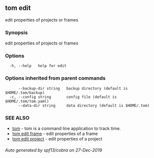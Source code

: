 ## tom edit

edit properties of projects or frames

### Synopsis

edit properties of projects or frames

### Options

```
  -h, --help   help for edit
```

### Options inherited from parent commands

```
      --backup-dir string   backup directory (default is $HOME/.tom/backup)
  -c, --config string       config file (default is $HOME/.tom/tom.yaml)
      --data-dir string     data directory (default is $HOME/.tom)
```

### SEE ALSO

* [tom](tom.md)	 - tom is a command line application to track time.
* [tom edit frame](tom_edit_frame.md)	 - edit properties of a frame
* [tom edit project](tom_edit_project.md)	 - edit properties of a project

###### Auto generated by spf13/cobra on 27-Dec-2019
